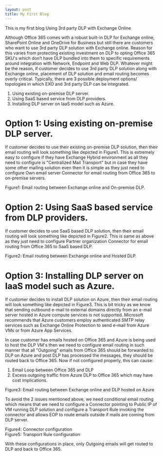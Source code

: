 ```yaml
---
layout: post
title: My First Blog
---
```


This is my first blog
Using 3rd party DLP with Exchange Online


Although Office 365 comes with a robust built-in DLP for Exchange online, SharePoint Online and OneDrive for Business but still there are customers who want to use 3rd party DLP solution with Exchange online. Reason for this varies from protecting existing investment on DLP to opting Office 365 SKU's which don’t have DLP bundled into them to specific requirements around integration with Network, Endpoint and Web DLP. Whatever might be the reason, if customer decides to use 3rd party DLP solution along with Exchange online, placement of DLP solution and email routing becomes overly critical. Typically, there are 3 possible deployment options/ topologies in which EXO and 3rd party DLP can be integrated.
 
1.	Using existing on-premise DLP server.
2.	Using SaaS based service from DLP providers.
3.	Installing DLP server on IaaS model such as Azure. 
 
 
Option 1: Using existing on-premise DLP server. 
======================================= 
If customer decides to use their existing on-premise DLP solution, then their email routing will look something like depicted in Figure1. This is extremely easy to configure if they have Exchange Hybrid environment as all they need to configure is "Centralized Mail Transport"  but in case they have some other mailing solution even then it is simple as they just need to configure Own email server Connector for email routing from Office 365 to on-premise servers.
 
  
 Figure1: Email routing between Exchange online and On-premise DLP.

 
Option 2: Using SaaS based service from DLP providers.
=============================================
If customer decides to use SaaS based DLP solution, then their email routing will look something like depicted in Figure2. This is same as above as they just need to configure Partner organization Connector for email routing from Office 365 to SaaS based DLP.
 
 
Figure2: Email routing between Exchange online and Hosted DLP. 
 
 
Option 3: Installing DLP server on IaaS model such as Azure. 
================================================
If customer decides to install DLP solution on Azure, then their email routing will look something like depicted in Figure3. This is bit tricky as we know that sending outbound e-mail to external domains directly from an e-mail server hosted in Azure compute services is not supported. Microsoft recommends that Azure customers employ authenticated SMTP relay services such as Exchange Online Protection to send e-mail from Azure VMs or from Azure App Services.
 
In case customer has emails hosted on Office 365 and Azure is being used to host the DLP VM's then we need to configure email routing in such manner that all "Outgoing" emails from Office 365 should be forwarded to DLP on Azure and post DLP has processed the messages, they should be routed back to Office 365. Now if not configured properly, this can cause:
1.	Email Loop between Office 365 and DLP
2.	Excess outgoing traffic from Azure DLP to Office 365 which may have cost implications.

  
Figure3: Email routing between Exchange online and DLP hosted on Azure

To avoid the 2 issues mentioned above, we need conditional email routing which means that we need to configure a Connector pointing to Public IP of VM running DLP solution and configure a Transport Rule invoking the connector and allows EOP to route emails outside if mails are coming from DLP server. 
 
 
Figure4: Connector configuration		 
Figure5: Transport Rule configuration

With these configurations in place, only Outgoing emails will get routed to DLP and back to Office 365.

 






